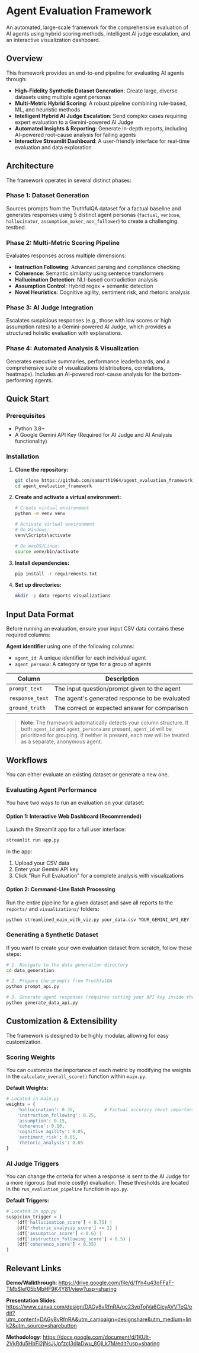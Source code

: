 # Agent Evaluation Framework

An automated, large-scale framework for the comprehensive evaluation of AI agents using hybrid scoring methods, intelligent AI judge escalation, and an interactive visualization dashboard.

## Overview

This framework provides an end-to-end pipeline for evaluating AI agents through:

- **High-Fidelity Synthetic Dataset Generation**: Create large, diverse datasets using multiple agent personas
- **Multi-Metric Hybrid Scoring**: A robust pipeline combining rule-based, ML, and heuristic methods
- **Intelligent Hybrid AI Judge Escalation**: Send complex cases requiring expert evaluation to a Gemini-powered AI Judge
- **Automated Insights & Reporting**: Generate in-depth reports, including AI-powered root-cause analysis for failing agents
- **Interactive Streamlit Dashboard**: A user-friendly interface for real-time evaluation and data exploration

## Architecture

The framework operates in several distinct phases:

### Phase 1: Dataset Generation
Sources prompts from the TruthfulQA dataset for a factual baseline and generates responses using 5 distinct agent personas (`factual`, `verbose`, `hallucinator`, `assumption_maker`, `non_follower`) to create a challenging testbed.

### Phase 2: Multi-Metric Scoring Pipeline
Evaluates responses across multiple dimensions:

- **Instruction Following**: Advanced parsing and compliance checking
- **Coherence**: Semantic similarity using sentence transformers
- **Hallucination Detection**: NLI-based contradiction analysis
- **Assumption Control**: Hybrid regex + semantic detection
- **Novel Heuristics**: Cognitive agility, sentiment risk, and rhetoric analysis

### Phase 3: AI Judge Integration
Escalates suspicious responses (e.g., those with low scores or high assumption rates) to a Gemini-powered AI Judge, which provides a structured holistic evaluation with explanations.

### Phase 4: Automated Analysis & Visualization
Generates executive summaries, performance leaderboards, and a comprehensive suite of visualizations (distributions, correlations, heatmaps). Includes an AI-powered root-cause analysis for the bottom-performing agents.

## Quick Start

### Prerequisites
- Python 3.8+
- A Google Gemini API Key (Required for AI Judge and AI Analysis functionality)

### Installation

1. **Clone the repository:**
   ```bash
   git clone https://github.com/samarth1964/agent_evaluation_framework.git
   cd agent_evaluation_framework
   ```

2. **Create and activate a virtual environment:**
   ```bash
   # Create virtual environment
   python -m venv venv
   
   # Activate virtual environment
   # On Windows:
   venv\Scripts\activate
   
   # On macOS/Linux:
   source venv/bin/activate
   ```

3. **Install dependencies:**
   ```bash
   pip install -r requirements.txt
   ```

4. **Set up directories:**
   ```bash
   mkdir -p data reports visualizations
   ```

## Input Data Format

Before running an evaluation, ensure your input CSV data contains these required columns:

**Agent identifier** using one of the following columns:
- `agent_id`: A unique identifier for each individual agent
- `agent_persona`: A category or type for a group of agents

| Column | Description |
|--------|-------------|
| `prompt_text` | The input question/prompt given to the agent |
| `response_text` | The agent's generated response to be evaluated |
| `ground_truth` | The correct or expected answer for comparison |


> **Note**: The framework automatically detects your column structure. If both `agent_id` and `agent_persona` are present, `agent_id` will be prioritized for grouping. If neither is present, each row will be treated as a separate, anonymous agent.

## Workflows

You can either evaluate an existing dataset or generate a new one.

### Evaluating Agent Performance

You have two ways to run an evaluation on your dataset:

#### Option 1: Interactive Web Dashboard (Recommended)

Launch the Streamlit app for a full user interface:

```bash
streamlit run app.py
```

In the app:
1. Upload your CSV data
2. Enter your Gemini API key
3. Click "Run Full Evaluation" for a complete analysis with visualizations

#### Option 2: Command-Line Batch Processing

Run the entire pipeline for a given dataset and save all reports to the `reports/` and `visualizations/` folders:

```bash
python streamlined_main_with_viz.py your_data.csv YOUR_GEMINI_API_KEY
```

### Generating a Synthetic Dataset

If you want to create your own evaluation dataset from scratch, follow these steps:

```bash
# 1. Navigate to the data generation directory
cd data_generation

# 2. Prepare the prompts from TruthfulQA
python prompt_api.py

# 3. Generate agent responses (requires setting your API key inside the script)
python generate_data_api.py
```
## Customization & Extensibility

The framework is designed to be highly modular, allowing for easy customization.

### Scoring Weights

You can customize the importance of each metric by modifying the weights in the `calculate_overall_score()` function within `main.py`.

**Default Weights:**

```python
# Located in main.py
weights = {
    'hallucination': 0.35,           # Factual accuracy (most important)
    'instruction_following': 0.25,
    'assumption': 0.15,
    'coherence': 0.10,
    'cognitive_agility': 0.05,
    'sentiment_risk': 0.05,
    'rhetoric_analysis': 0.05
}
```

### AI Judge Triggers

You can change the criteria for when a response is sent to the AI Judge for a more rigorous (but more costly) evaluation. These thresholds are located in the `run_evaluation_pipeline` function in `app.py`.

**Default Triggers:**

```python
# Located in app.py
suspicion_trigger = (
    (df['hallucination_score'] < 0.75) | 
    (df['rhetoric_analysis_score'] >= 2) | 
    (df['assumption_score'] < 0.6) | 
    (df['instruction_following_score'] < 0.5) | 
    (df['coherence_score'] < 0.35)
)
```
## Relevant Links

**Demo/Walkthrough**: https://drive.google.com/file/d/1Yn4u43oFFaF-TMbSlef05bMbHF9K4Y81/view?usp=sharing

**Presentation Slides**: https://www.canva.com/design/DAGy8vRfnRA/qc23vpTojVa6CicyAVVTeQ/edit?utm_content=DAGy8vRfnRA&utm_campaign=designshare&utm_medium=link2&utm_source=sharebutton

**Methodology**: https://docs.google.com/document/d/1KUlt-2VkRdu5HbFi2jNsJjJpfzcI3dlaDwu_8GjLk7M/edit?usp=sharing
